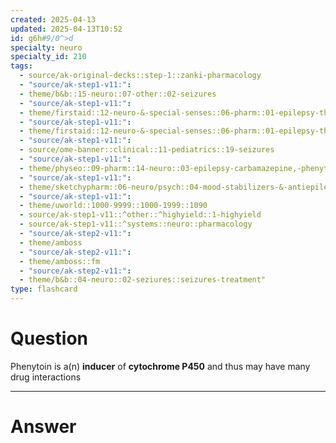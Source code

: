 ```yaml
---
created: 2025-04-13
updated: 2025-04-13T10:52
id: g6h#9/0^>d
specialty: neuro
specialty_id: 210
tags:
  - source/ak-original-decks::step-1::zanki-pharmacology
  - "source/ak-step1-v11:": 
  - theme/b&b::15-neuro::07-other::02-seizures
  - "source/ak-step1-v11:": 
  - theme/firstaid::12-neuro-&-special-senses::06-pharm::01-epilepsy-therapy
  - "source/ak-step1-v11:": 
  - theme/firstaid::12-neuro-&-special-senses::06-pharm::01-epilepsy-therapy::phenytoin
  - "source/ak-step1-v11:": 
  - source/ome-banner::clinical::11-pediatrics::19-seizures
  - "source/ak-step1-v11:": 
  - theme/physeo::09-pharm::14-neuro::03-epilepsy-carbamazepine,-phenytoin,-gabapentin,-tiagabine
  - "source/ak-step1-v11:": 
  - theme/sketchypharm::06-neuro/psych::04-mood-stabilizers-&-antiepileptic-drugs::05-carbamazepine,-phenytoin,-gabapentin,-tiagabine,-vigabatrin
  - "source/ak-step1-v11:": 
  - theme/uworld::1000-9999::1000-1999::1090
  - source/ak-step1-v11::^other::^highyield::1-highyield
  - source/ak-step1-v11::^systems::neuro::pharmacology
  - "source/ak-step2-v11:": 
  - theme/amboss
  - "source/ak-step2-v11:": 
  - theme/amboss::fm
  - "source/ak-step2-v11:": 
  - theme/b&b::04-neuro::02-seziures::seizures-treatment"
type: flashcard
---
```


# Question
Phenytoin is a(n) **inducer** of **cytochrome P450** and thus may have many drug interactions

---

# Answer
